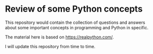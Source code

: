 # Review of some Python concepts

This repository would contain the collection of questions and answers about some important concepts in programming and Python in specific.

The material here is based on https://realpython.com/. 

I will update this repository from time to time.